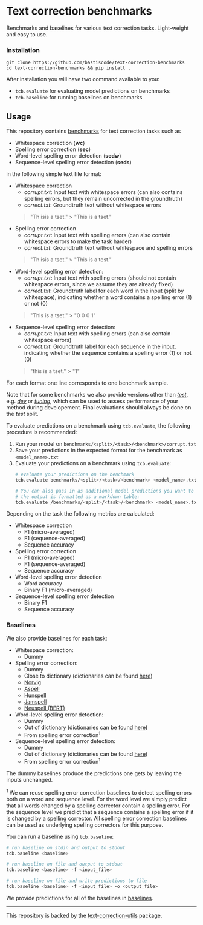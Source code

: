 # Text correction benchmarks

Benchmarks and baselines for various text correction tasks. Light-weight and 
easy to use.

### Installation

```
git clone https://github.com/bastiscode/text-correction-benchmarks
cd text-correction-benchmarks && pip install .
```

After installation you will have two command available to you:
- `tcb.evaluate` for evaluating model predictions on benchmarks
- `tcb.baseline` for running baselines on benchmarks

## Usage

This repository contains [benchmarks](benchmarks) for text correction tasks such as
- Whitespace correction (**wc**)
- Spelling error correction (**sec**)
- Word-level spelling error detection (**sedw**)
- Sequence-level spelling error detection (**seds**)

in the following simple text file format:
- Whitespace correction
  - *corrupt.txt*: Input text with whitespace errors (can also contains spelling errors, but they remain uncorrected in the groundtruth)
  - *correct.txt*: Groundtruth text without whitespace errors
  > "Th isis a tset." > "This is a tset."
- Spelling error correction
  - *corrupt.txt*: Input text with spelling errors (can also contain whitespace errors to make the task harder)
  - *correct.txt*: Groundtruth text without whitespace and spelling errors
  > "Th isis a tset." > "This is a test." 
- Word-level spelling error detection:
  - *corrupt.txt*: Input text with spelling errors (should not contain whitespace errors, since we assume they are already fixed)
  - *correct.txt*: Groundtruth label for each word in the input (split by whitespace), indicating whether a word contains a spelling error (1)
  or not (0)
  > "This is a tset." > "0 0 0 1"
- Sequence-level spelling error detection:
  - *corrupt.txt*: Input text with spelling errors (can also contain whitespace errors)
  - *correct.txt*: Groundtruth label for each sequence in the input, indicating whether the sequence contains a spelling error (1) or not (0)
  > "this is a tset." > "1"

For each format one line corresponds to one benchmark sample.

Note that for some benchmarks we also provide versions other than [*test*](benchmarks/test), e.g. 
[*dev*](benchmarks/dev) or [*tuning*](benchmarks/tuning), which can be used to assess performance 
of your method during developement. Final evaluations should always be done on the *test* split.

To evaluate predictions on a benchmark using `tcb.evaluate`,
the following procedure is recommended:
1. Run your model on `benchmarks/<split>/<task>/<benchmark>/corrupt.txt` 
2. Save your predictions in the expected format for the benchmark as `<model_name>.txt`
3. Evaluate your predictions on a benchmark using `tcb.evaluate`:
   ```bash
   # evaluate your predictions on the benchmark
   tcb.evaluate benchmarks/<split>/<task>/<benchmark> <model_name>.txt
   
   # You can also pass in as additional model predictions you want to compare to, 
   # the output is formatted as a markdown table:
   tcb.evaluate /benchmarks/<split>/<task>/<benchmark> <model_name>.txt <other_model>.txt ...
   ```

Depending on the task the following metrics are calculated:
- Whitespace correction
  - F1 (micro-averaged)
  - F1 (sequence-averaged)
  - Sequence accuracy
- Spelling error correction
  - F1 (micro-averaged)
  - F1 (sequence-averaged)
  - Sequence accuracy
- Word-level spelling error detection
  - Word accuracy
  - Binary F1 (micro-averaged)
- Sequence-level spelling error detection
  - Binary F1
  - Sequence accuracy

### Baselines

We also provide baselines for each task:
- Whitespace correction:
    - Dummy
- Spelling error correction:
    - Dummy
    - Close to dictionary (dictionaries can be found [here](dictionaries))
    - [Norvig](https://norvig.com/spell-correct.html)
    - [Aspell](http://aspell.net)
    - [Hunspell](https://hunspell.github.io)
    - [Jamspell](https://github.com/bakwc/JamSpell)
    - [Neuspell (BERT)](https://github.com/neuspell/neuspell)
- Word-level spelling error detection:
    - Dummy
    - Out of dictionary (dictionaries can be found [here](dictionaries))
    - From spelling error correction<sup>1</sup>
- Sequence-level spelling error detection:
    - Dummy
    - Out of dictionary (dictionaries can be found [here](dictionaries))
    - From spelling error correction<sup>1</sup>

The dummy baselines produce the predictions one gets by leaving the inputs unchanged.

<sup>1</sup> We can reuse spelling error correction baselines to detect spelling errors both on
a word and sequence level. For the word level we simply predict that all words changed
by a spelling corrector contain a spelling error. For the sequence level we
predict that a sequence contains a spelling error if it is changed by a spelling corrector.
All spelling error correction baselines can be used as underlying spelling correctors for this purpose.

You can run a baseline using `tcb.baseline`:
```bash
# run baseline on stdin and output to stdout
tcb.baseline <baseline>

# run baseline on file and output to stdout
tcb.baseline <baseline> -f <input_file>

# run baseline on file and write predictions to file
tcb.baseline <baseline> -f <input_file> -o <output_file>
```

We provide predictions for all of the baselines in [baselines](baselines).

---

This repository is backed by the [text-correction-utils](https://github.com/bastiscode/text-correction-utils) package.
